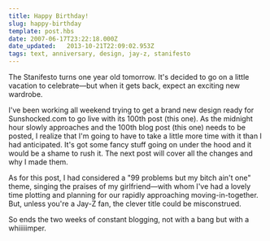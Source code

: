 ```yaml
---
title: Happy Birthday!
slug: happy-birthday
template: post.hbs
date: 2007-06-17T23:22:18.000Z
date_updated:   2013-10-21T22:09:02.953Z
tags: text, anniversary, design, jay-z, stanifesto
---
```


The Stanifesto turns one year old tomorrow. It's decided to go on a little vacation to celebrate&mdash;but when it gets back, expect an exciting new wardrobe.<!--more-->

I've been working all weekend trying to get a brand new design ready for Sunshocked.com to go live with its 100th post (this one). As the midnight hour slowly approaches and the 100th blog post (this one) needs to be posted, I realize that I'm going to have to take a little more time with it than I had anticipated. It's got some fancy stuff going on under the hood and it would be a shame to rush it. The next post will cover all the changes and why I made them.

As for this post, I had considered a "99 problems but my bitch ain't one" theme, singing the praises of my girlfriend&mdash;with whom I've had a lovely time plotting and planning for our rapidly approaching moving-in-together. But, unless you're a Jay-Z fan, the clever title could be misconstrued.

So ends the two weeks of constant blogging, not with a bang but with a whiiiiimper.
